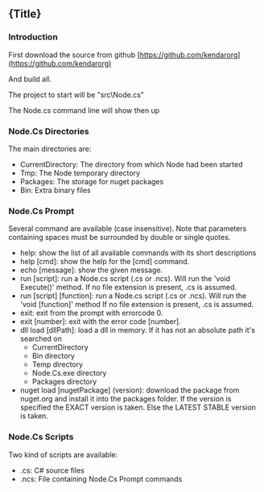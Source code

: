 <!--settings(
title=Getting started
description=Getting started
)-->

<!--include(shared/breadcrumb.php)-->

## {Title}

### Introduction

First download the source from github [https://github.com/kendarorg](https://github.com/kendarorg)

And build all.

The project to start will be "src\Node.cs"

The Node.cs command line will show then up

### Node.Cs Directories

The main directories are:

* CurrentDirectory: The directory from which Node had been started
* Tmp: The Node temporary directory
* Packages: The storage for nuget packages
* Bin: Extra binary files

### Node.Cs Prompt

Several command are available (case insensitive). 
Note that parameters containing spaces must be surrounded by double or single quotes.

* help: show the list of all available commands with its short descriptions
* help [cmd]: show the help for the [cmd] command.
* echo [message]: show the given message.
* run [script]: run a Node.cs script (.cs or .ncs). Will run the 'void Execute()' method. If no file 
extension is present, .cs is assumed.
* run [script] [function]: run a Node.cs script (.cs or .ncs). Will run the 'void [function]' method If no file 
extension is present, .cs is assumed.
* exit: exit from the prompt with errorcode 0.
* exit [number]: exit with the error code [number].
* dll load [dllPath]: load a dll in memory. If it has not an absolute path it's searched on
	* CurrentDirectory
	* Bin directory
	* Temp directory
	* Node.Cs.exe directory
    * Packages directory
* nuget load [nugetPackage] (version): download the package from nuget.org and install it into the packages 
folder. If the version is specified the EXACT version is taken. Else the LATEST STABLE version is taken.


### Node.Cs Scripts

Two kind of scripts are available:

* .cs: C# source files
* .ncs: File containing Node.Cs Prompt commands

